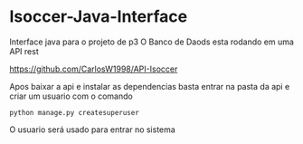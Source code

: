 # Isoccer-Java-Interface
Interface java para o projeto de p3
O Banco de Daods esta rodando em uma API rest

https://github.com/CarlosW1998/API-Isoccer

Apos baixar a api e instalar as dependencias basta entrar na pasta da api e criar um usuario com o comando
```
python manage.py createsuperuser
```
O usuario será usado para entrar no sistema
